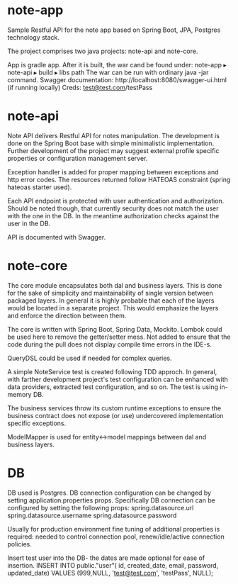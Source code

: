 # note-app
Sample Restful API for the note app based on Spring Boot, JPA, Postgres technology stack.

The project comprises two java projects: note-api and note-core.

App is gradle app. After it is built, the war cand be found under: ⁨note-app⁩ ▸ ⁨note-api⁩ ▸ ⁨build⁩ ▸ ⁨libs⁩ path
The war can be run with ordinary java -jar command.
Swagger documentation: http://localhost:8080/swagger-ui.html (if running locally)
Creds: test@test.com/testPass

# note-api
Note API delivers Restful API for notes manipulation. The development is done on the Spring Boot base with simple minimalistic implementation. Further development of the project may suggest external profile specific properties or configuration management server.

Exception handler is added for proper mapping between exceptions and http error codes.
The resources returned follow HATEOAS constraint (spring hateoas starter used).

Each API endpoint is protected with user authentication and authorization. Should be noted though, that currently security does not match the user with the one in the DB. In the meantime authorization checks against the user in the DB.  

API is documented with Swagger.

# note-core
The core module encapsulates both dal and business layers. This is done for the sake of simplicity and maintainability of single version between packaged layers. In general it is highly probable that each of the layers would be located in a separate project. This would emphasize the layers and enforce the direction between them.

The core is written with Spring Boot, Spring Data, Mockito.
Lombok could be used here to remove the getter/setter mess. Not added to ensure that the code  during the pull does not display compile time errors in the IDE-s.

QueryDSL could be used if needed for complex queries.

A simple NoteService test is created following TDD approch. In general, with farther development project's test configuration can be enhanced with data providers, extracted test configuration, and so on.
The test is using in-memory DB.

The business services throw its custom runtime exceptions to ensure the business contract does not expose (or use) undercovered implementation specific exceptions.

ModelMapper is used for entity<->model mappings between dal and business layers.


# DB
DB used is Postgres. DB connection configuration can be changed by setting application.properties props.
Specifically DB connection can be configured by setting the following props:
spring.datasource.url
spring.datasource.username
spring.datasource.password

Usually for production environment fine tuning of additional properties is required: needed to control connection pool, renew/idle/active connection policies.

Insert test user into the DB- the dates are made optional for ease of insertion.
INSERT INTO public."user"(
	id, created_date, email, password, updated_date)
	VALUES (999,NULL, 'test@test.com', 'testPass', NULL);



